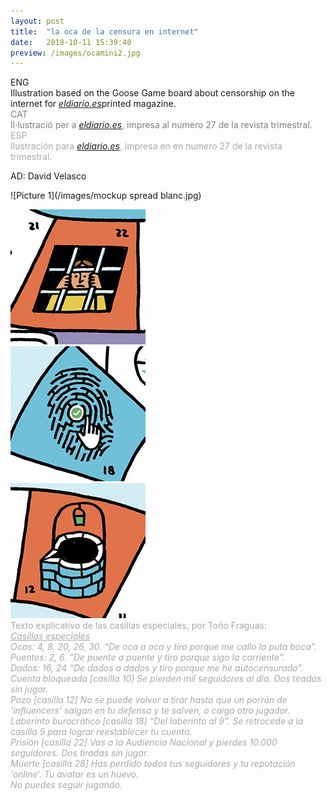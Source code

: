```yaml
---
layout: post
title:  "la oca de la censura en internet"
date:   2018-10-11 15:39:40
preview: /images/ocamini2.jpg
---
```

<div class="row">

  <div class="column">
  ENG<br>
  Illustration based on the Goose Game board about censorship on the internet for <a href="https://www.eldiario.es/cuadernos/"><i>eldiario.es</i></a>printed magazine.

  <div class="column">
  <font color="#808080">CAT<br>
  Il·lustració per a <a href="https://www.eldiario.es/cuadernos/"><i>eldiario.es</i></a>, impresa  al numero 27 de la revista trimestral.</font>
</div>

  <div class="column">
  <font color="#A9A9A9">ESP<br>
  Ilustración para <a href="https://www.eldiario.es/cuadernos/"><i>eldiario.es</i></a>, impresa en en numero 27 de la revista trimestral.
  </font>
  </div>

 </div>
 
 AD: David Velasco

![Picture 1](/images/mockup spread blanc.jpg)

<div class="row">

  <div class="column">
  <img src="/images/ocadetall1.jpg" alt="drawing">
  </div>

  <div class="column">
  <img src="/images/ocadetall2.jpg" alt="drawing">
  </div>

  <div class="column">
  <img src="/images/ocadetall3.jpg" alt="drawing">
  </div>

 </div>

 <font color="#A9A9A9">
 Texto explicativo de las casillas especiales, por Toño Fraguas:<br>
 <i><u>Casillas especiales</u><br>
Ocas: 4, 8, 20, 26, 30. “De oca a oca y tiro porque me callo la puta boca”.<br>
Puentes: 2, 6. “De puente a puente y tiro porque sigo la corriente”.<br>
Dados: 16, 24 “De dados a dados y tiro porque me he autocensurado”.<br>
Cuenta bloqueada [casilla 10] Se pierden mil seguidores al día. Dos
tiradas sin jugar.<br>
Pozo [casilla 12] No se puede volver a tirar hasta que un porrón de
‘influencers’ salgan en tu defensa y te salven, o caiga otro jugador.<br>
Laberinto burocrático [casilla 18] “Del laberinto al 9”. Se retrocede
a la casilla 9 para lograr reestablecer tu cuenta.<br>
Prisión [casilla 22] Vas a la Audiencia Nacional y pierdes 10.000
seguidores. Dos tiradas sin jugar.<br>
Muerte [casilla 28] Has perdido todos tus seguidores
y tu reputación ‘online’. Tu avatar es un huevo.<br>
No puedes seguir jugando.</i><br>
 </font>

